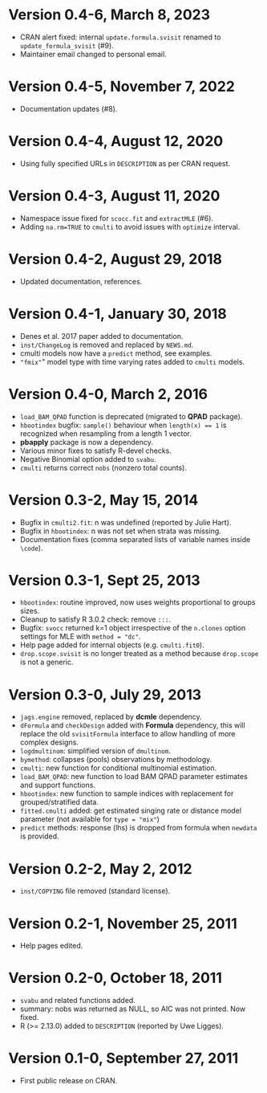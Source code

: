 # Version 0.4-6, March 8, 2023

* CRAN alert fixed: internal `update.formula.svisit` renamed to `update_formula_svisit` (#9).
* Maintainer email changed to personal email.

# Version 0.4-5, November 7, 2022

* Documentation updates (#8).

# Version 0.4-4, August 12, 2020

* Using fully specified URLs in `DESCRIPTION` as per CRAN request.


# Version 0.4-3, August 11, 2020

* Namespace issue fixed for `scocc.fit` and `extractMLE` (#6).
* Adding `na.rm=TRUE` to `cmulti` to avoid issues with `optimize` interval.

# Version 0.4-2, August 29, 2018

* Updated documentation, references.

# Version 0.4-1, January 30, 2018

* Denes et al. 2017 paper added to documentation.
* `inst/ChangeLog` is removed and replaced by `NEWS.md`.
* cmulti models now have a `predict` method, see examples.
* `"fmix"`" model type with time varying rates added to `cmulti` models.

# Version 0.4-0, March 2, 2016

* `load_BAM_QPAD` function is deprecated (migrated to **QPAD** package).
* `hbootindex` bugfix: `sample()` behaviour when
  `length(x) == 1` is recognized when resampling from a length 1 vector.
* **pbapply** package is now a dependency.
* Various minor fixes to satisfy R-devel checks.
* Negative Binomial option added to `svabu`.
* `cmulti` returns correct `nobs` (nonzero total counts).

# Version 0.3-2, May 15, 2014

* Bugfix in `cmulti2.fit`: n was undefined (reported by Julie Hart).
* Bugfix in `hbootindex`: n was not set when strata was missing.
* Documentation fixes (comma separated lists of variable names inside `\code`).

# Version 0.3-1, Sept 25, 2013

* `hbootindex`: routine improved, now uses weights proportional to groups sizes.
* Cleanup to satisfy R 3.0.2 check: remove `:::`.
* Bugfix: `svocc` returned k=1 object irrespective of the `n.clones`
  option settings for MLE with `method = "dc"`.
* Help page added for internal objects (e.g. `cmulti.fit0`).
* `drop.scope.svisit` is no longer treated as a method because
  `drop.scope` is not a generic.

# Version 0.3-0, July 29, 2013

* `jags.engine` removed, replaced by **dcmle** dependency.
* `dFormula` and `checkDesign` added with **Formula** dependency,
  this will replace the old `svisitFormula` interface
  to allow handling of more complex designs.
* `logdmultinom`: simplified version of `dmultinom`.
* `bymethod`: collapses (pools) observations by methodology.
* `cmulti`: new function for conditional multinomial estimation.
* `load_BAM_QPAD`: new function to load BAM QPAD parameter
  estimates and support functions.
* `hbootindex`: new function to sample indices with replacement
  for grouped/stratified data.
* `fitted.cmulti` added: get estimated singing rate or distance model
  parameter (not available for `type = "mix"`)
* `predict` methods: response (lhs) is dropped from formula
  when `newdata` is provided.

# Version 0.2-2, May 2, 2012

* `inst/COPYING` file removed (standard license).

# Version 0.2-1, November 25, 2011

* Help pages edited.

# Version 0.2-0, October 18, 2011

* `svabu` and related functions added.
* summary: nobs was returned as NULL, so AIC was not printed. Now fixed.
* R (>= 2.13.0) added to `DESCRIPTION` (reported by Uwe Ligges).

# Version 0.1-0, September 27, 2011

* First public release on CRAN.
